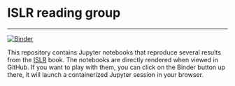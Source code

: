 # ISLR reading group
---
[![Binder](http://mybinder.org/badge.svg)](http://mybinder.org/repo/hrjn/ISLR_reading_group)

This repository contains Jupyter notebooks that reproduce several results from the [ISLR](http://www-bcf.usc.edu/~gareth/ISL/) book. The notebooks are directly rendered when viewed in GitHub. If you want to play with them, you can click on the Binder button up there, it will launch a containerized Jupyter session in your browser.
